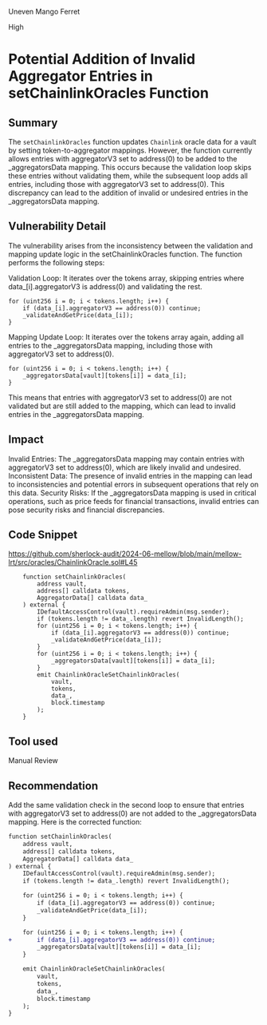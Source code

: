 Uneven Mango Ferret

High

# Potential Addition of Invalid Aggregator Entries in setChainlinkOracles Function

## Summary
The `setChainlinkOracles` function updates `Chainlink` oracle data for a vault by setting token-to-aggregator mappings. However, the function currently allows entries with aggregatorV3 set to address(0) to be added to the _aggregatorsData mapping. This occurs because the validation loop skips these entries without validating them, while the subsequent loop adds all entries, including those with aggregatorV3 set to address(0). This discrepancy can lead to the addition of invalid or undesired entries in the _aggregatorsData mapping.
## Vulnerability Detail
The vulnerability arises from the inconsistency between the validation and mapping update logic in the setChainlinkOracles function. The function performs the following steps:

Validation Loop: It iterates over the tokens array, skipping entries where data_[i].aggregatorV3 is address(0) and validating the rest.

```solidity
for (uint256 i = 0; i < tokens.length; i++) {
    if (data_[i].aggregatorV3 == address(0)) continue;
    _validateAndGetPrice(data_[i]);
}
```
Mapping Update Loop: It iterates over the tokens array again, adding all entries to the _aggregatorsData mapping, including those with aggregatorV3 set to address(0).
```solidity 
for (uint256 i = 0; i < tokens.length; i++) {
    _aggregatorsData[vault][tokens[i]] = data_[i];
}

```
This means that entries with aggregatorV3 set to address(0) are not validated but are still added to the mapping, which can lead to invalid entries in the _aggregatorsData mapping.

## Impact
Invalid Entries: The _aggregatorsData mapping may contain entries with aggregatorV3 set to address(0), which are likely invalid and undesired.
Inconsistent Data: The presence of invalid entries in the mapping can lead to inconsistencies and potential errors in subsequent operations that rely on this data.
Security Risks: If the _aggregatorsData mapping is used in critical operations, such as price feeds for financial transactions, invalid entries can pose security risks and financial discrepancies.

## Code Snippet
https://github.com/sherlock-audit/2024-06-mellow/blob/main/mellow-lrt/src/oracles/ChainlinkOracle.sol#L45

```solidity 
    function setChainlinkOracles(
        address vault,
        address[] calldata tokens,
        AggregatorData[] calldata data_
    ) external {
        IDefaultAccessControl(vault).requireAdmin(msg.sender);
        if (tokens.length != data_.length) revert InvalidLength();
        for (uint256 i = 0; i < tokens.length; i++) {
            if (data_[i].aggregatorV3 == address(0)) continue;
            _validateAndGetPrice(data_[i]);
        }
        for (uint256 i = 0; i < tokens.length; i++) {
            _aggregatorsData[vault][tokens[i]] = data_[i];
        }
        emit ChainlinkOracleSetChainlinkOracles(
            vault,
            tokens,
            data_,
            block.timestamp
        );
    }
```
## Tool used

Manual Review

## Recommendation
Add the same validation check in the second loop to ensure that entries with aggregatorV3 set to address(0) are not added to the _aggregatorsData mapping. Here is the corrected function:

```diff
function setChainlinkOracles(
    address vault,
    address[] calldata tokens,
    AggregatorData[] calldata data_
) external {
    IDefaultAccessControl(vault).requireAdmin(msg.sender);
    if (tokens.length != data_.length) revert InvalidLength();

    for (uint256 i = 0; i < tokens.length; i++) {
        if (data_[i].aggregatorV3 == address(0)) continue;
        _validateAndGetPrice(data_[i]);
    }

    for (uint256 i = 0; i < tokens.length; i++) {
+       if (data_[i].aggregatorV3 == address(0)) continue;
        _aggregatorsData[vault][tokens[i]] = data_[i];
    }

    emit ChainlinkOracleSetChainlinkOracles(
        vault,
        tokens,
        data_,
        block.timestamp
    );
}
```
